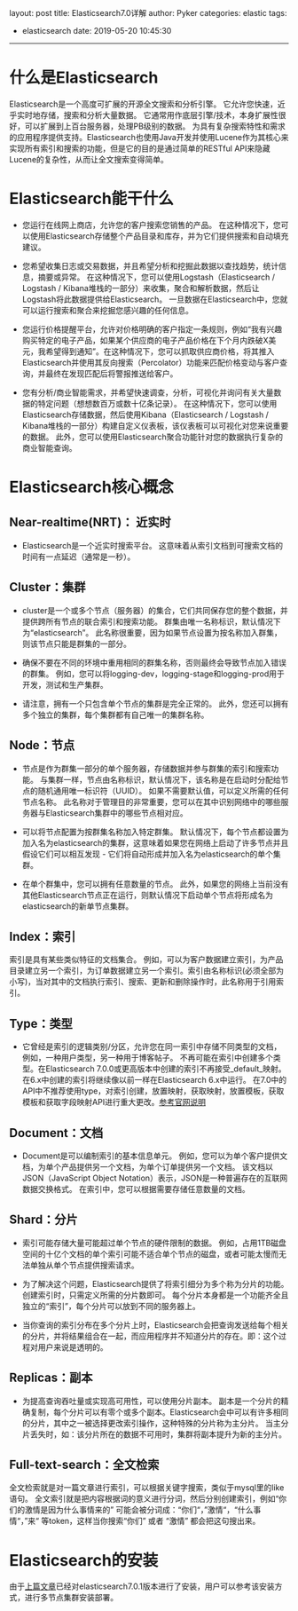 layout: post
title: Elasticsearch7.0详解
author: Pyker
categories: elastic
tags:
  - elasticsearch
date: 2019-05-20 10:45:30
---

# 什么是Elasticsearch
Elasticsearch是一个高度可扩展的开源全文搜索和分析引擎。 它允许您快速，近乎实时地存储，搜索和分析大量数据。 它通常用作底层引擎/技术，本身扩展性很好，可以扩展到上百台服务器，处理PB级别的数据。 为具有复杂搜索特性和需求的应用程序提供支持。Elasticsearch也使用Java开发并使用Lucene作为其核心来实现所有索引和搜索的功能，但是它的目的是通过简单的RESTful API来隐藏Lucene的复杂性，从而让全文搜索变得简单。

# Elasticsearch能干什么
* 您运行在线网上商店，允许您的客户搜索您销售的产品。 在这种情况下，您可以使用Elasticsearch存储整个产品目录和库存，并为它们提供搜索和自动填充建议。

* 您希望收集日志或交易数据，并且希望分析和挖掘此数据以查找趋势，统计信息，摘要或异常。 在这种情况下，您可以使用Logstash（Elasticsearch / Logstash / Kibana堆栈的一部分）来收集，聚合和解析数据，然后让Logstash将此数据提供给Elasticsearch。 一旦数据在Elasticsearch中，您就可以运行搜索和聚合来挖掘您感兴趣的任何信息。

* 您运行价格提醒平台，允许对价格明确的客户指定一条规则，例如“我有兴趣购买特定的电子产品，如果某个供应商的电子产品价格在下个月内跌破X美元，我希望得到通知”。在这种情况下，您可以抓取供应商价格，将其推入Elasticsearch并使用其反向搜索（Percolator）功能来匹配价格变动与客户查询，并最终在发现匹配后将警报推送给客户。

* 您有分析/商业智能需求，并希望快速调查，分析，可视化并询问有关大量数据的特定问题（想想数百万或数十亿条记录）。 在这种情况下，您可以使用Elasticsearch存储数据，然后使用Kibana（Elasticsearch / Logstash / Kibana堆栈的一部分）构建自定义仪表板，该仪表板可以可视化对您来说重要的数据。 此外，您可以使用Elasticsearch聚合功能针对您的数据执行复杂的商业智能查询。

# Elasticsearch核心概念
## Near-realtime(NRT)： 近实时
* Elasticsearch是一个近实时搜索平台。 这意味着从索引文档到可搜索文档的时间有一点延迟（通常是一秒）。

## Cluster：集群
* cluster是一个或多个节点（服务器）的集合，它们共同保存您的整个数据，并提供跨所有节点的联合索引和搜索功能。 群集由唯一名称标识，默认情况下为“elasticsearch”。 此名称很重要，因为如果节点设置为按名称加入群集，则该节点只能是群集的一部分。

* 确保不要在不同的环境中重用相同的群集名称，否则最终会导致节点加入错误的群集。 例如，您可以将logging-dev，logging-stage和logging-prod用于开发，测试和生产集群。

* 请注意，拥有一个只包含单个节点的集群是完全正常的。 此外，您还可以拥有多个独立的集群，每个集群都有自己唯一的集群名称。

## Node：节点
* 节点是作为群集一部分的单个服务器，存储数据并参与群集的索引和搜索功能。 与集群一样，节点由名称标识，默认情况下，该名称是在启动时分配给节点的随机通用唯一标识符（UUID）。 如果不需要默认值，可以定义所需的任何节点名称。 此名称对于管理目的非常重要，您可以在其中识别网络中的哪些服务器与Elasticsearch集群中的哪些节点相对应。

* 可以将节点配置为按群集名称加入特定群集。 默认情况下，每个节点都设置为加入名为elasticsearch的集群，这意味着如果您在网络上启动了许多节点并且假设它们可以相互发现 - 它们将自动形成并加入名为elasticsearch的单个集群。

* 在单个群集中，您可以拥有任意数量的节点。 此外，如果您的网络上当前没有其他Elasticsearch节点正在运行，则默认情况下启动单个节点将形成名为elasticsearch的新单节点集群。

## Index：索引
索引是具有某些类似特征的文档集合。 例如，可以为客户数据建立索引，为产品目录建立另一个索引，为订单数据建立另一个索引。索引由名称标识(必须全部为小写)，当对其中的文档执行索引、搜索、更新和删除操作时，此名称用于引用索引。

## Type：类型
* 它曾经是索引的逻辑类别/分区，允许您在同一索引中存储不同类型的文档，例如，一种用户类型，另一种用于博客帖子。 不再可能在索引中创建多个类型。在Elasticsearch 7.0.0或更高版本中创建的索引不再接受_default_映射。 在6.x中创建的索引将继续像以前一样在Elasticsearch 6.x中运行。 在7.0中的API中不推荐使用type，对索引创建，放置映射，获取映射，放置模板，获取模板和获取字段映射API进行重大更改。[参考官网说明](https://www.elastic.co/guide/en/elasticsearch/reference/current/removal-of-types.html)

## Document：文档
* Document是可以编制索引的基本信息单元。 例如，您可以为单个客户提供文档，为单个产品提供另一个文档，为单个订单提供另一个文档。 该文档以JSON（JavaScript Object Notation）表示，JSON是一种普遍存在的互联网数据交换格式。 在索引中，您可以根据需要存储任意数量的文档。

## Shard：分片
* 索引可能存储大量可能超过单个节点的硬件限制的数据。 例如，占用1TB磁盘空间的十亿个文档的单个索引可能不适合单个节点的磁盘，或者可能太慢而无法单独从单个节点提供搜索请求。

* 为了解决这个问题，Elasticsearch提供了将索引细分为多个称为分片的功能。 创建索引时，只需定义所需的分片数即可。 每个分片本身都是一个功能齐全且独立的“索引”，每个分片可以放到不同的服务器上。

* 当你查询的索引分布在多个分片上时，Elasticsearch会把查询发送给每个相关的分片，并将结果组合在一起，而应用程序并不知道分片的存在。即：这个过程对用户来说是透明的。

## Replicas：副本
* 为提高查询吞吐量或实现高可用性，可以使用分片副本。 副本是一个分片的精确复制，每个分片可以有零个或多个副本。Elasticsearch会中可以有许多相同的分片，其中之一被选择更改索引操作，这种特殊的分片称为主分片。 当主分片丢失时，如：该分片所在的数据不可用时，集群将副本提升为新的主分片。

## Full-text-search：全文检索
全文检索就是对一篇文章进行索引，可以根据关键字搜索，类似于mysql里的like语句。 全文索引就是把内容根据词的意义进行分词，然后分别创建索引，例如“你们的激情是因为什么事情来的” 可能会被分词成：“你们“，”激情“，“什么事情“，”来“ 等token，这样当你搜索“你们” 或者 “激情” 都会把这句搜出来。

# Elasticsearch的安装
由于[上篇文章](https://www.ipyker.com/2019/03/15/install-efk.html)已经对elasticsearch7.0.1版本进行了安装，用户可以参考该安装方式，进行多节点集群安装部署。